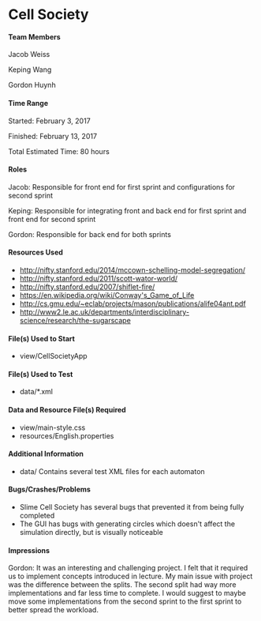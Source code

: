 Cell Society
============
#### Team Members

Jacob Weiss

Keping Wang

Gordon Huynh

#### Time Range

Started: February 3, 2017

Finished: February 13, 2017

Total Estimated Time: 80 hours

#### Roles

Jacob: Responsible for front end for first sprint and configurations for second sprint

Keping: Responsible for integrating front and back end for first sprint and front end for second sprint

Gordon: Responsible for back end for both sprints

#### Resources Used

* http://nifty.stanford.edu/2014/mccown-schelling-model-segregation/
* http://nifty.stanford.edu/2011/scott-wator-world/
* http://nifty.stanford.edu/2007/shiflet-fire/
* https://en.wikipedia.org/wiki/Conway's_Game_of_Life
* http://cs.gmu.edu/~eclab/projects/mason/publications/alife04ant.pdf
* http://www2.le.ac.uk/departments/interdisciplinary-science/research/the-sugarscape

#### File(s) Used to Start

* view/CellSocietyApp

#### File(s) Used to Test

* data/*.xml

#### Data and Resource File(s) Required

* view/main-style.css
* resources/English.properties

#### Additional Information

* data/ Contains several test XML files for each automaton

#### Bugs/Crashes/Problems

* Slime Cell Society has several bugs that prevented it from being fully completed
* The GUI has bugs with generating circles which doesn't affect the simulation directly, but is visually noticeable

#### Impressions

Gordon: It was an interesting and challenging project. I felt that it required us to implement concepts introduced in lecture. My main issue with project was the difference between the splits. The second split had way more implementations and far less time to complete. I would suggest to maybe move some implementations from the second sprint to the first sprint to better spread the workload.